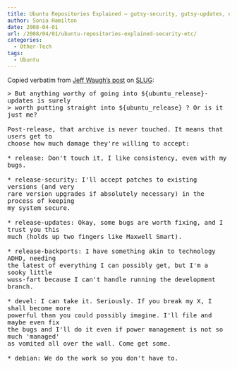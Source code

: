 ```yaml
---
title: Ubuntu Repositories Explained – gutsy-security, gutsy-updates, etc
author: Sonia Hamilton
date: 2008-04-01
url: /2008/04/01/ubuntu-repositories-explained-security-etc/
categories:
  - Other-Tech
tags:
  - Ubuntu
---
```

Copied verbatim from [Jeff Waugh&#8217;s post][1] on [SLUG][2]:

<tt>> But anything worthy of going into ${ubuntu_release}-updates is surely</tt>  
<tt>> worth putting straight into ${ubuntu_release} ? Or is it just me?</tt>  
<tt></tt>  
<tt>Post-release, that archive is never touched. It means that users get to</tt>  
<tt>choose how much damage they're willing to accept:</tt>  
<tt></tt>  
<tt> * release: Don't touch it, I like consistency, even with my bugs.</tt>  
<tt></tt>  
<tt> * release-security: I'll accept patches to existing versions (and very</tt>  
<tt> rare version upgrades if absolutely necessary) in the process of keeping</tt>  
<tt> my system secure.</tt>  
<tt></tt>  
<tt> * release-updates: Okay, some bugs are worth fixing, and I trust you this</tt>  
<tt> much (holds up two fingers like Maxwell Smart).</tt>  
<tt></tt>  
<tt> * release-backports: I have something akin to technology ADHD, needing</tt>  
<tt> the latest of everything I can possibly get, but I'm a sooky little</tt>  
<tt> wuss-fart because I can't handle running the development branch.</tt>  
<tt></tt>  
<tt> * devel: I can take it. Seriously. If you break my X, I shall become more</tt>  
<tt> powerful than you could possibly imagine. I'll file and maybe even fix</tt>  
<tt> the bugs and I'll do it even if power management is not so much 'managed'</tt>  
<tt> as vomited all over the wall. Come get some.</tt>  
<tt></tt>  
<tt> * debian: We do the work so you don't have to.</tt>

 [1]: http://lists.slug.org.au/archives/slug/2008/03/msg00386.html
 [2]: http://lists.slug.org.au/listinfo/slug
